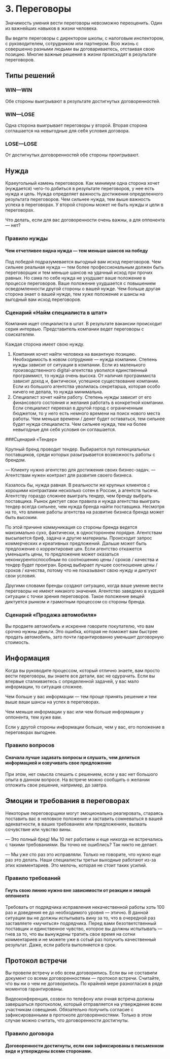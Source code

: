 # 3. Переговоры

Значимость умения вести переговоры невозможно переоценить. Один из важнейших навыков в жизни человека.

Вы ведете переговоры с директором школы, с налоговым инспектором, с руководителем, сотрудником или партнером. Всю жизнь с совершенно разными людьми вы договариваетесь, отстаивая свою позицию. Многие важные решения в жизни происходят в результате переговоров.

## Типы решений

### WIN—WIN

Обе стороны выигрывают в результате достигнутых договоренностей.

### WIN—LOSE

Одна сторона выигрывает переговоры у второй. Вторая сторона соглашается на невыгодные для себя условия договора.

### LOSE—LOSE

От достигнутых договоренностей обе стороны проигрывают.

## Нужда

Краеугольный камень переговоров. Как минимум одна сторона хочет (нуждается) чего-то добиться в результате переговоров, у нее есть нужда и цель. Нужда определяет важность достижения определенного результата переговоров. Чем сильнее нужда, тем выше важность успеха в переговорах. У второй стороны может не быть нужды и цели в переговорах.

Что делать, если для вас договоренности очень важны, а для оппонента — нет?

### Правило нужды

#### Чем отчетливее видна нужда — тем меньше шансов на победу

Под победой подразумевается выгодный вам исход переговоров. Чем сильнее реальная нужда — тем более профессиональным должен быть переговорщик и тем меньше шансов на удачный исход при прочих равных. Но сама по себе нужда не ухудшает ваше положение в процессе переговоров. Ваше положение ухудшается с повышением осведомленности другой стороны о вашей нужде. Чем больше другая сторона знает о вашей нужде, тем хуже положение и шансы на выгодный вам исход переговоров.

### Сценарий «Найм специалиста в штат»

Компания ищет специалиста в штат. В результате вакансии происходит серия интервью. Представитель компании ведет переговоры с соискателем.

Каждая сторона имеет свою нужду.

1. Компания хочет найти человека на вакантную позицию. Необходимость в новом сотруднике — нужда компании. Степень нужды зависит от ситуации в компании. Если из маленького производственного digital-агентства уволился единственный программист, то нужда очень высока. От наличия программиста зависит доход и, фактически, успешное существование компании. 
Если из большого агентства уволилась секретарша, которая особо ничего не делала, то нужда минимальна.
2. Специалист хочет найти работу. Степень нужды зависит от его финансового состояния и желания работать в конкретной компании. Если специалист переехал в другой город с ограниченным бюджетом, то у него есть немного времени на поиск нового места работы. Чем меньше времени / денег будет оставаться, тем сильнее будет нужда специалиста. Чем сильнее нужда, тем на более невыгодные для себя условия он соглашается.

###Сценарий «Тендер»

Крупный бренд проводит тендер. Выбирается пул потенциальных поставщиков, среди которых разыгрывается возможность работы с брендом.

— Клиенту нужно агентство для достижения своих бизнес-задач.
— Агентствам нужен контракт для развития своего бизнеса.

Казалось бы, нужда равная. В реальности же крупных клиентов с хорошими контрактами несколько сотен в России, а агентств тысячи. Агентству гораздо сложнее выиграть тендер, чем бренду выбрать поставщика. Рынок диктует свои правила и нужда агентства выиграть тендер всегда сильнее, чем нужда бренда найти поставщика. Несмотря на то, что влияние работы агентства на развитие бизнеса бренда может быть высоким.

По этой причине коммуникация со стороны бренда ведется максимально сухо, фактически, в одностороннем порядке. Агентствам высылается бриф, задача и другие материалы. Происходит запрос коммерческих и креативных предложений. Дальше может быть предложение о корректировке цен. Если агентство откажется уменьшить цены, то предложение может оказаться неконкурентоспособным по соотношению цены / сроков / качества и тендер будет проигран. Бренд выбирает лучшее соотношение цены / сроков / качества, потому что не показывают свою нужду и диктуют свои условия.

Другими словами бренды создают ситуацию, когда ваше умение вести переговоры не имеют никакого значения. Агентство заведомо в худшей ситуации с точки зрения переговоров. Такое положение вещей диктуется рынком и грамотным процессом со стороны бренда.

### Сценарий «Продажа автомобиля»

Вы продаете автомобиль и искренне говорите покупателю, что вам срочно нужны деньги. Это ошибка, которая не поможет вам быстрее продать автомобиль, зато почти гарантированно уменьшит договорную стоимость.

## Информация

Когда вы руководите процессом, который отлично знаете, вам просто вести переговоры, вы знаете все детали, вас не одурачить. Если вы впервые сталкиваетесь с определенной задачей, у вас мало информации, то ситуация сложнее.

Чем больше у вас информации — тем проще принять решение и тем выше ваши шансы на успех в переговорах.

Чем меньше информации у вас или чем больше информации у оппонента, тем хуже вам.

Если у другой стороны информации больше, чем у вас, его положение в переговорах выгоднее.

### Правило вопросов

#### Сначала лучше задавать вопросы и слушать, чем делиться информацией и озвучивать свое предложение

При этом, нет смысла спешить с решением, если у вас нет большого опыта в данном вопросе. На встрече можно сообщить о желании отложить свое решение, например, до завтра.

## Эмоции и требования в переговорах

Некоторые переговорщики могут эмоционально реагировать, стараясь поставить вас в неловкое положение и заставить сомневаться в вашей адекватности, в ваших требованиях или предложениях, вызвать сочувствие или чувство вины.

— Это полный бред! Мы 10 лет работаем и еще никогда не встречались с такими требованиями. Вы точно не ошиблись? Так никто не делает.

— Мы уже сто раз это исправляли. Только не говорите, что нужно еще раз это делать. Наши специалисты третьи выходные работают из-за этих комментариев. Это мелочь, которая не стоит таких усилий.

### Правило требований

#### Гнуть свою линию нужно вне зависимости от реакции и эмоций оппонента

Требовать от подрядчика исправления некачественной работы хоть 100 раз и доведения ее до необходимого уровня — этично. В данной ситуации вы не должны испытывать вину за то, что в очередной раз заставляете «мучиться» подрядчика. Перед вами безответственный поставщик и единственное чувство, которое вы должны испытывать — гнев за то, что вы вынуждены тратить свое время на сотни комментариев и не можете уже в сотый раз получить качественный результат. Даже, если работа выполняется в срок.

## Протокол встречи

Вы провели встречу и обо всем договорились. Если вы не составили документ со всеми договоренностями — протокол встречи. Считайте, что вы ни о чем не договорились. По крайней мере разногласия в ряде моментов гарантированы.

Видеоконференция, созвон по телефону или очная встреча должны завершаться протоколом, который отправляется на утверждение всем участникам совещания. Обязательно получить согласие с зафиксированными в протоколе договоренностями. Только в этом случае можно считать, что договоренности достигнуты.

### Правило договора

#### Договоренности достигнуты, если они зафиксированы в письменном виде и утверждены всеми сторонами.
